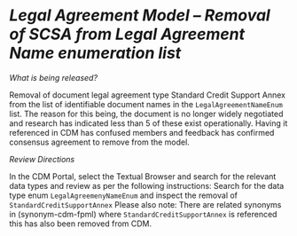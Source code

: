 # *Legal Agreement Model – Removal of SCSA from Legal Agreement Name enumeration list*

_What is being released?_

Removal of document legal agreement type Standard Credit Support Annex from the list of identifiable document names in the `LegalAgreementNameEnum` list. The reason for this being, the document is no longer widely negotiated and research has indicated less than 5 of these exist operationally. Having it referenced in CDM has confused members and feedback has confirmed consensus agreement to remove from the model.


_Review Directions_

In the CDM Portal, select the Textual Browser and search for the relevant data types and review as per the following instructions:
Search for the data type enum `LegalAgreemenyNameEnum` and inspect the removal of `StandardCreditSupportAnnex` 
Please also note: There are related synonyms in (synonym-cdm-fpml) where `StandardCreditSupportAnnex` is referenced this has also been removed from CDM.


